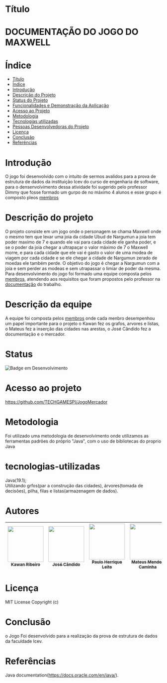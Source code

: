 # Título 

# DOCUMENTAÇÃO DO JOGO DO MAXWELL



# Índice 

* [Título](#Título)
* [Índice](#índice)
* [Introdução](#Introdução)
* [Descrição do Projeto](#descrição-do-projeto)
* [Status do Projeto](#status)
* [Funcionalidades e Demonstração da Aplicação](#funcionalidades-e-demonstração-da-aplicação)
* [Acesso ao Projeto](#acesso-ao-projeto)
* [Metodologia](#metodologia)
* [Tecnologias utilizadas](#tecnologias-utilizadas)
* [Pessoas Desenvolvedoras do Projeto](#Autores)
* [Licença](#licença)
* [Conclusão](#conclusão)
* [Referências](#referências)



# Introdução
O jogo foi desenvolvido com o intuito de sermos avalidos para a prova de estrutura de dados da instituição Icev do curso de engenharia de
software, para o densenvolvimento dessa atividade foi sugerido pelo professor Dimmy que fosse formado um gurpo de no máximo 4 alunos e esse
grupo é composto pleos [membros](#Autores) 


# Descrição do projeto
O projeto consiste em um jogo onde o personagem se chama Maxwell onde o mesmo tem que levar uma joia da cidade Ubud de Nargumun 
a joia tem poder maximo de 7 e quando ele vai para cada cidade ele ganha poder, e se o poder da joia chegar a ultrapaçar o valor
máximo de 7 o Maxwell morre, e para cada cidade que ele vai é gasto o valor de uma modea de viagem por cada cidade e se ele chegar 
a cidade de Nargumun zerado de moedas ele também perde. O objetivo do jogo é chegar a Nargumun com a joia e sem perder as modeas e
sem utrapassar o limiar de poder da mesma. Para desenvolvimento do jogo foi formado uma equipe composta pelos [membros](#Autores),
atendendo aos requisitos que foram propostos pelo professor na [documentação](https://drive.google.com/file/d/1LlP7Q7rZ6qFFT5Ft-sDwsZiShFIj61_V/view?usp=sharing) do trabalho.

# Descrição da equipe
A equipe foi composta pelos [membros](#Autores) onde cada menbro desempenhou um papel importante para o projeto o Kawan fez os grafos, arvores e listas, 
o Mateus fez a inserção das cidades nas arestas, o José Cândido fez a documentação e o mercador. 
 
# Status
![Badge em Desenvolvimento](http://img.shields.io/static/v1?label=STATUS&message=EM%20DESENVOLVIMENTO&color=GREEN&style=for-the-badge)

# Acesso ao projeto
https://github.com/TECHGAMESPI/JogoMercador

# Metodologia
Foi utilizado uma metodologia de desenvolvimento onde utilizamos as ferramentas padrões do próprio "Java", com o  uso de bibliotecas do
proprio Java 

# tecnologias-utilizadas
Java(19.1);<br>
Utilizando grfos(par a construção das cidades), árvores(tomada de decisões), pilha, filas e listas(armazenagem de dados).</br>

# Autores

| [<img src="https://cdn.discordapp.com/attachments/854391678549622786/1121178281241223178/kuc0zk.jpeg" width=115><br><sub>Kawan Ribeiro</sub>](https://github.com/kwan2004) |  [<img src="https://cdn.discordapp.com/attachments/854391678549622786/1123077524155535430/1647433230329.jpg" width=115><br><sub>José Cândido</sub>](https://github.com/TECHGAMESPI) | [<img src="https://cdn.discordapp.com/attachments/854391678549622786/1123077089315266650/1664495719937.jpg" width=115><br><sub>Paulo Herrique Leite</sub>](https://github.com/paulohenrique1303) | [<img src="https://cdn.discordapp.com/attachments/854391678549622786/1121502690812383292/image.png" width=115><br><sub>Mateus Mendes Caminha</sub>](https://github.com/MateusMendes535) | 
| :---: | :---: | :---: | :---: |
# Licença
MIT License Copyright (c)

# Conclusão
o Jogo Foi desenvolvido para a realização da prova de estrutura de dados da faculdade Icev.

# Referências
Java documentation(https://docs.oracle.com/en/java/).
